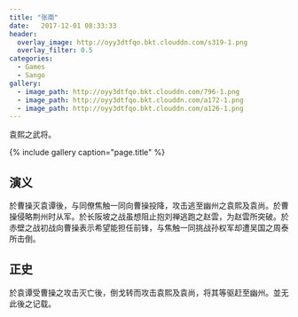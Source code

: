 ```yaml
---
title: "张南"
date:   2017-12-01 08:33:33
header:
  overlay_image: http://oyy3dtfqo.bkt.clouddn.com/s319-1.png
  overlay_filter: 0.5
categories:
  - Games
  - Sango
gallery:
  - image_path: http://oyy3dtfqo.bkt.clouddn.com/796-1.png
  - image_path: http://oyy3dtfqo.bkt.clouddn.com/a172-1.png
  - image_path: http://oyy3dtfqo.bkt.clouddn.com/a126-1.png
---
```


袁熙之武将。

{% include gallery caption="page.title" %}

## 演义

於曹操灭袁谭後，与同僚焦触一同向曹操投降，攻击逃至幽州之袁熙及袁尚。於曹操侵略荆州时从军。於长阪坡之战虽想阻止抱刘禅逃跑之赵雲，为赵雲所突破。於赤壁之战初战向曹操表示希望能担任前锋，与焦触一同挑战孙权军却遭吴国之周泰所击倒。

## 正史

於袁谭受曹操之攻击灭亡後，倒戈转而攻击袁熙及袁尚，将其等驱赶至幽州。並无此後之记载。